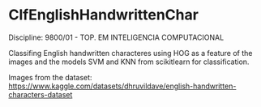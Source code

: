 # ClfEnglishHandwrittenChar
Discipline: 9800/01 - TOP. EM INTELIGENCIA COMPUTACIONAL

Classifing English handwritten characteres using HOG as a feature of the images and the models SVM and KNN from scikitlearn for classification.

Images from the dataset: https://www.kaggle.com/datasets/dhruvildave/english-handwritten-characters-dataset

